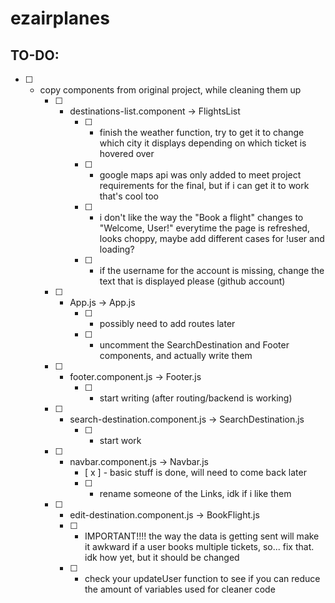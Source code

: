# ezairplanes

## TO-DO: 
* [ ] - copy components from original project, while cleaning them up 
    * [ ] - destinations-list.component -> FlightsList
        * [ ] - finish the weather function, try to get it to change which city it displays depending on which ticket is hovered over 
        * [ ] - google maps api was only added to meet project requirements for the final, but if i can get it to work that's cool too 
        * [ ] - i don't like the way the "Book a flight" changes to "Welcome, User!" everytime the page is refreshed, looks choppy, maybe add different cases for !user and loading? 
        * [ ] - if the username for the account is missing, change the text that is displayed please (github account)
    * [ ] - App.js -> App.js
        * [ ] - possibly need to add routes later
        * [ ] - uncomment the SearchDestination and Footer components, and actually write them 
    * [ ] - footer.component.js -> Footer.js
        * [ ] - start writing (after routing/backend is working)
    * [ ] - search-destination.component.js -> SearchDestination.js
        * [ ] - start work 
    * [ ] - navbar.component.js -> Navbar.js
        * [ x ] - basic stuff is done, will need to come back later
        * [ ] - rename someone of the Links, idk if i like them
    * [ ] - edit-destination.component.js -> BookFlight.js
      * [ ] - IMPORTANT!!!! the way the data is getting sent will make it awkward if a user books multiple tickets, so... fix that. idk how yet, but it should be changed 
      * [ ] - check your updateUser function to see if you can reduce the amount of variables used for cleaner code 